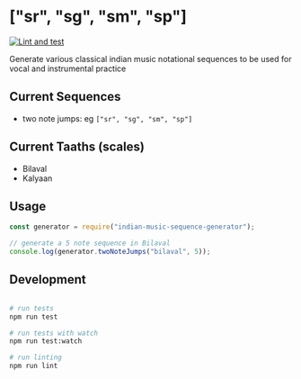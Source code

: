 # ["sr", "sg", "sm", "sp"]

[![Lint and test](https://github.com/jujhars13/indian-vocal-training/actions/workflows/main.yaml/badge.svg)](https://github.com/jujhars13/indian-vocal-training/actions/workflows/main.yaml)

Generate various classical indian music notational sequences to be used for vocal and instrumental practice

## Current Sequences

- two note jumps: eg `["sr", "sg", "sm", "sp"]`

## Current Taaths (scales)

- Bilaval
- Kalyaan

## Usage

```javascript
const generator = require("indian-music-sequence-generator");

// generate a 5 note sequence in Bilaval
console.log(generator.twoNoteJumps("bilaval", 5));
```

## Development

```bash

# run tests
npm run test

# run tests with watch
npm run test:watch

# run linting
npm run lint
```
